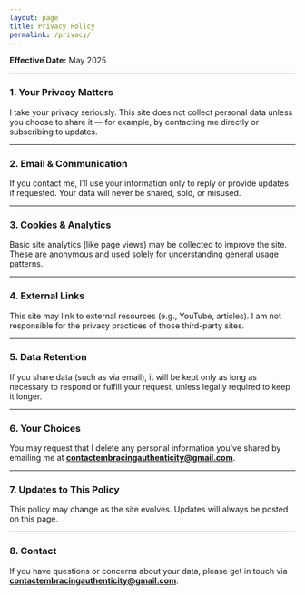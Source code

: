 ```yaml
---
layout: page
title: Privacy Policy
permalink: /privacy/
---
```


**Effective Date:** May 2025

---

### 1. Your Privacy Matters

I take your privacy seriously. This site does not collect personal data unless you choose to share it — for example, by contacting me directly or subscribing to updates.

---

### 2. Email & Communication

If you contact me, I’ll use your information only to reply or provide updates if requested. Your data will never be shared, sold, or misused.

---

### 3. Cookies & Analytics

Basic site analytics (like page views) may be collected to improve the site. These are anonymous and used solely for understanding general usage patterns.

---

### 4. External Links

This site may link to external resources (e.g., YouTube, articles). I am not responsible for the privacy practices of those third-party sites.

---

### 5. Data Retention

If you share data (such as via email), it will be kept only as long as necessary to respond or fulfill your request, unless legally required to keep it longer.

---

### 6. Your Choices

You may request that I delete any personal information you've shared by emailing me at **contactembracingauthenticity@gmail.com**.

---

### 7. Updates to This Policy

This policy may change as the site evolves. Updates will always be posted on this page.

---

### 8. Contact

If you have questions or concerns about your data, please get in touch via **contactembracingauthenticity@gmail.com**.
